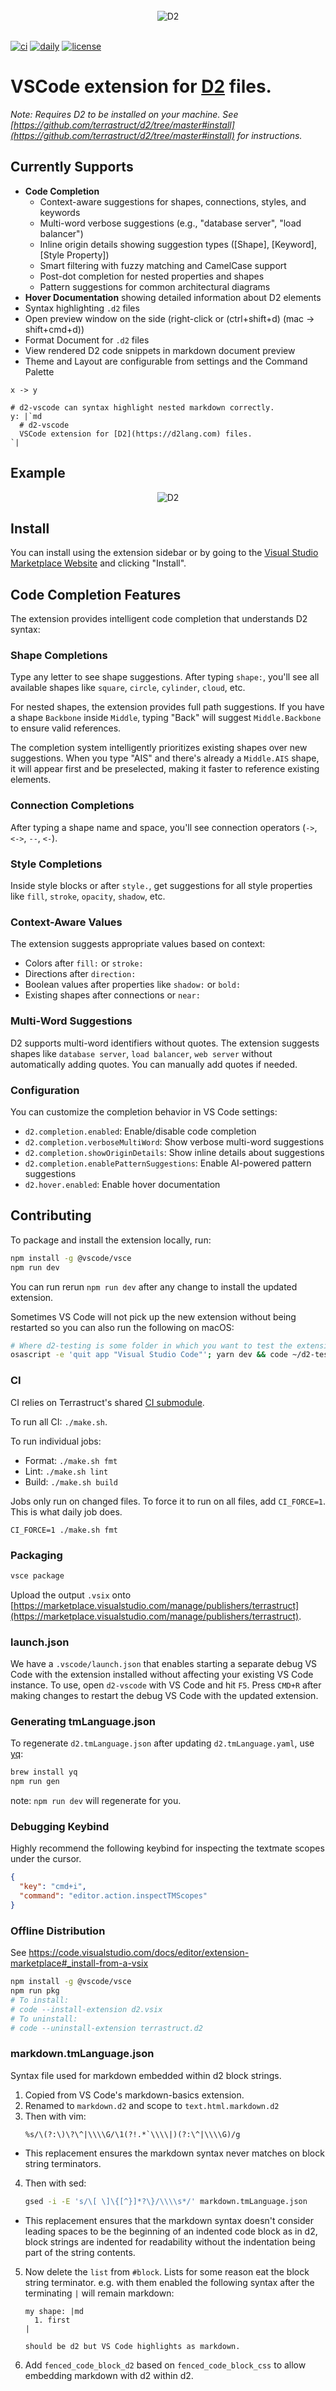 <div align="center">
  <br />
  <div align="center">
    <img src="https://raw.githubusercontent.com/terrastruct/d2-vscode/master/docs/assets/header.png" alt="D2" />
  </div>
  <br />
</div>

[![ci](https://github.com/terrastruct/d2-vscode/actions/workflows/ci.yml/badge.svg)](https://github.com/terrastruct/d2-vscode/actions/workflows/ci.yml)
[![daily](https://github.com/terrastruct/d2-vscode/actions/workflows/daily.yml/badge.svg)](https://github.com/terrastruct/d2-vscode/actions/workflows/daily.yml)
[![license](https://img.shields.io/github/license/terrastruct/d2-vscode?color=9cf)](./LICENSE)

# VSCode extension for [D2](https://d2lang.com) files.

_Note: Requires D2 to be installed on your machine. See
[https://github.com/terrastruct/d2/tree/master#install](https://github.com/terrastruct/d2/tree/master#install)
for instructions._

## Currently Supports

- **Сode Completion** 
  - Context-aware suggestions for shapes, connections, styles, and keywords
  - Multi-word verbose suggestions (e.g., "database server", "load balancer")
  - Inline origin details showing suggestion types ([Shape], [Keyword], [Style Property])
  - Smart filtering with fuzzy matching and CamelCase support
  - Post-dot completion for nested properties and shapes
  - Pattern suggestions for common architectural diagrams
- **Hover Documentation** showing detailed information about D2 elements
- Syntax highlighting `.d2` files
- Open preview window on the side (right-click or (ctrl+shift+d) (mac -> shift+cmd+d))
- Format Document for `.d2` files
- View rendered D2 code snippets in markdown document preview
- Theme and Layout are configurable from settings and the Command Palette

```d2
x -> y

# d2-vscode can syntax highlight nested markdown correctly.
y: |`md
  # d2-vscode
  VSCode extension for [D2](https://d2lang.com) files.
`|
```

## Example

<div align="center">
  <img src="https://terrastruct-site-assets.s3.us-west-1.amazonaws.com/gifs/d2_vscode.gif" alt="D2" />
</div>

## Install

You can install using the extension sidebar or by going to the [Visual Studio Marketplace Website](https://marketplace.visualstudio.com/items?itemName=terrastruct.d2) and clicking "Install".

## Code Completion Features

The extension provides intelligent code completion that understands D2 syntax:

### Shape Completions
Type any letter to see shape suggestions. After typing `shape:`, you'll see all available shapes like `square`, `circle`, `cylinder`, `cloud`, etc.

For nested shapes, the extension provides full path suggestions. If you have a shape `Backbone` inside `Middle`, typing "Back" will suggest `Middle.Backbone` to ensure valid references.

The completion system intelligently prioritizes existing shapes over new suggestions. When you type "AIS" and there's already a `Middle.AIS` shape, it will appear first and be preselected, making it faster to reference existing elements.

### Connection Completions
After typing a shape name and space, you'll see connection operators (`->`, `<->`, `--`, `<-`).

### Style Completions
Inside style blocks or after `style.`, get suggestions for all style properties like `fill`, `stroke`, `opacity`, `shadow`, etc.

### Context-Aware Values
The extension suggests appropriate values based on context:
- Colors after `fill:` or `stroke:`
- Directions after `direction:`
- Boolean values after properties like `shadow:` or `bold:`
- Existing shapes after connections or `near:`

### Multi-Word Suggestions
D2 supports multi-word identifiers without quotes. The extension suggests shapes like `database server`, `load balancer`, `web server` without automatically adding quotes. You can manually add quotes if needed.

### Configuration
You can customize the completion behavior in VS Code settings:
- `d2.completion.enabled`: Enable/disable code completion
- `d2.completion.verboseMultiWord`: Show verbose multi-word suggestions
- `d2.completion.showOriginDetails`: Show inline details about suggestions
- `d2.completion.enablePatternSuggestions`: Enable AI-powered pattern suggestions
- `d2.hover.enabled`: Enable hover documentation

## Contributing

To package and install the extension locally, run:

```sh
npm install -g @vscode/vsce
npm run dev
```

You can run rerun `npm run dev` after any change to install the updated extension.

Sometimes VS Code will not pick up the new extension without being restarted so you
can also run the following on macOS:

```sh
# Where d2-testing is some folder in which you want to test the extension.
osascript -e 'quit app "Visual Studio Code"'; yarn dev && code ~/d2-testing
```

### CI

CI relies on Terrastruct's shared [CI submodule](https://github.com/terrastruct/ci).

To run all CI: `./make.sh`.

To run individual jobs:

- Format: `./make.sh fmt`
- Lint: `./make.sh lint`
- Build: `./make.sh build`

Jobs only run on changed files. To force it to run on all files, add `CI_FORCE=1`. This is
what daily job does.

```
CI_FORCE=1 ./make.sh fmt
```

### Packaging

```sh
vsce package
```

Upload the output `.vsix` onto
[https://marketplace.visualstudio.com/manage/publishers/terrastruct](https://marketplace.visualstudio.com/manage/publishers/terrastruct).

### launch.json

We have a `.vscode/launch.json` that enables starting a separate debug VS Code with the
extension installed without affecting your existing VS Code instance. To use, open
`d2-vscode` with VS Code and hit `F5`. Press `CMD+R` after making changes to restart the
debug VS Code with the updated extension.

### Generating tmLanguage.json

To regenerate `d2.tmLanguage.json` after updating `d2.tmLanguage.yaml`, use [yq](https://github.com/mikefarah/yq/#install):

```sh
brew install yq
npm run gen
```

note: `npm run dev` will regenerate for you.

### Debugging Keybind

Highly recommend the following keybind for inspecting the textmate scopes under the cursor.

```json
{
  "key": "cmd+i",
  "command": "editor.action.inspectTMScopes"
}
```

### Offline Distribution

See https://code.visualstudio.com/docs/editor/extension-marketplace#_install-from-a-vsix

```sh
npm install -g @vscode/vsce
npm run pkg
# To install:
# code --install-extension d2.vsix
# To uninstall:
# code --uninstall-extension terrastruct.d2
```

### markdown.tmLanguage.json

Syntax file used for markdown embedded within d2 block strings.

1. Copied from VS Code's markdown-basics extension.
2. Renamed to `markdown.d2` and scope to `text.html.markdown.d2`
3. Then with vim:
   ```
   %s/\(?:\)\?\^|\\\\G/\1(?!.*`\\\\|)(?:\^|\\\\G)/g
   ```

- This replacement ensures the markdown syntax never matches on block string
  terminators.

4. Then with sed:
   ```sh
   gsed -i -E 's/\[ \]\{[^}]*?\}/\\\\s*/' markdown.tmLanguage.json
   ```

- This replacement ensures that the markdown syntax doesn't consider leading spaces to be
  the beginning of an indented code block as in d2, block strings are indented for
  readability without the indentation being part of the string contents.

5. Now delete the `list` from `#block`. Lists for some reason eat the block string
   terminator. e.g. with them enabled the following syntax after the terminating `|`
   will remain markdown:

   ```d2
   my shape: |md
     1. first
   |

   should be d2 but VS Code highlights as markdown.
   ```

6. Add `fenced_code_block_d2` based on `fenced_code_block_css` to allow embedding markdown
   with d2 within d2.
